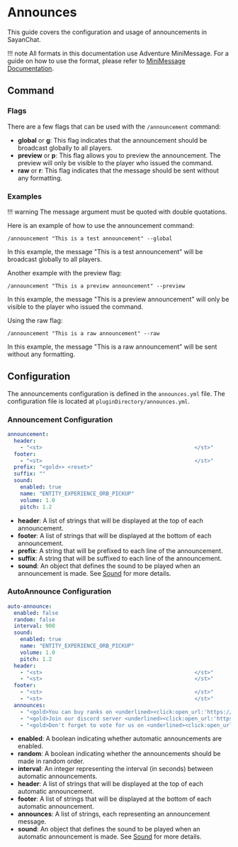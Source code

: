 # Announces

This guide covers the configuration and usage of announcements in SayanChat.

!!! note
    All formats in this documentation use Adventure MiniMessage. For a guide on how to use the format, please refer to [MiniMessage Documentation](https://docs.advntr.dev/minimessage/index.html).

## Command

### Flags

There are a few flags that can be used with the `/announcement` command:

- **global** or **g**: This flag indicates that the announcement should be broadcast globally to all players.
- **preview** or **p**: This flag allows you to preview the announcement. The preview will only be visible to the player who issued the command.
- **raw** or **r**: This flag indicates that the message should be sent without any formatting.

### Examples

!!! warning
    The message argument must be quoted with double quotations.

Here is an example of how to use the announcement command:

```plaintext
/announcement "This is a test announcement" --global
```

In this example, the message "This is a test announcement" will be broadcast globally to all players.

Another example with the preview flag:

```plaintext
/announcement "This is a preview announcement" --preview
```

In this example, the message "This is a preview announcement" will only be visible to the player who issued the command.

Using the raw flag:

```plaintext
/announcement "This is a raw announcement" --raw
```

In this example, the message "This is a raw announcement" will be sent without any formatting.

## Configuration

The announcements configuration is defined in the `announces.yml` file. The configuration file is located at `pluginDirectory/announces.yml`.

### Announcement Configuration

```yaml
announcement:
  header:
    - "<st>                                                </st>"
  footer:
    - "<st>                                                </st>"
  prefix: "<gold>> <reset>"
  suffix: ""
  sound:
    enabled: true
    name: "ENTITY_EXPERIENCE_ORB_PICKUP"
    volume: 1.0
    pitch: 1.2
```

- **header**: A list of strings that will be displayed at the top of each announcement.
- **footer**: A list of strings that will be displayed at the bottom of each announcement.
- **prefix**: A string that will be prefixed to each line of the announcement.
- **suffix**: A string that will be suffixed to each line of the announcement.
- **sound**: An object that defines the sound to be played when an announcement is made. See [Sound](Objects/Sound.md) for more details.

### AutoAnnounce Configuration

```yaml
auto-announce:
  enabled: false
  random: false
  interval: 900
  sound:
    enabled: true
    name: "ENTITY_EXPERIENCE_ORB_PICKUP"
    volume: 1.0
    pitch: 1.2
  header:
    - "<st>                                                </st>"
    - "<st>                                                </st>"
  footer:
    - "<st>                                                </st>"
    - "<st>                                                </st>"
  announces:
    - "<gold>You can buy ranks on <underlined><click:open_url:'https://www.examplemc.net'>our website"
    - "<gold>Join our discord server <underlined><click:open_url:'https://discord.gg/example'>here"
    - "<gold>Don't forget to vote for us on <underlined><click:open_url:'https://www.examplemc.net/vote'>our website"
```

- **enabled**: A boolean indicating whether automatic announcements are enabled.
- **random**: A boolean indicating whether the announcements should be made in random order.
- **interval**: An integer representing the interval (in seconds) between automatic announcements.
- **header**: A list of strings that will be displayed at the top of each automatic announcement.
- **footer**: A list of strings that will be displayed at the bottom of each automatic announcement.
- **announces**: A list of strings, each representing an announcement message.
- **sound**: An object that defines the sound to be played when an automatic announcement is made. See [Sound](Objects/Sound.md) for more details.